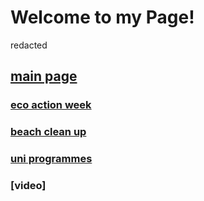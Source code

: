 # Welcome to my Page!
redacted 

## [main page](https://minchxy.github.io/index.html)


### [eco action week](https://minchxy.github.io/gallery/eco.html)

###  [beach clean up](https://minchxy.github.io/gallery/beach.html)

###  [uni programmes](https://minchxy.github.io/gallery/uni.html)

###  [video]
